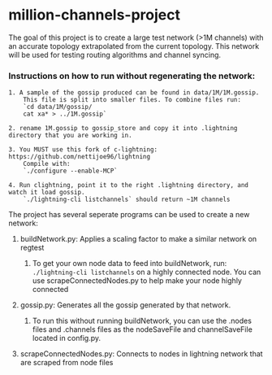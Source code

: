 # million-channels-project
The goal of this project is to create a large test network (>1M channels) with an accurate topology extrapolated from the current topology. 
This network will be used for testing routing algorithms and channel syncing.

### Instructions on how to run without regenerating the network:

    1. A sample of the gossip produced can be found in data/1M/1M.gossip. 
        This file is split into smaller files. To combine files run:
        `cd data/1M/gossip/
        cat xa* > ../1M.gossip`

    2. rename 1M.gossip to gossip_store and copy it into .lightning directory that you are working in. 

    3. You MUST use this fork of c-lightning: https://github.com/nettijoe96/lightning 
        Compile with:
        `./configure --enable-MCP`

    4. Run clightning, point it to the right .lightning directory, and watch it load gossip. 
        `./lightning-cli listchannels` should return ~1M channels  

The project has several seperate programs can be used to create a new network:

1. buildNetwork.py: Applies a scaling factor to make a similar network on regtest
    1. To get your own node data to feed into buildNetwork, run:
     `./lightning-cli listchannels` on a highly connected node. You can use scrapeConnectedNodes.py to help make your node highly connected

2. gossip.py: Generates all the gossip generated by that network.
    1. To run this without running buildNetwork, you can use the .nodes files and .channels files as the nodeSaveFile and channelSaveFile located in config.py. 

3. scrapeConnectedNodes.py: Connects to nodes in lightning network that are scraped from node files


